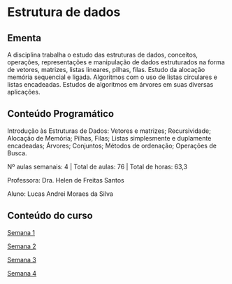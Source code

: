 # Estrutura de dados 
## Ementa
A  disciplina  trabalha  o  estudo  das  estruturas  de  dados,  conceitos,  operações,  representações  e manipulação  de  dados estruturados  na  forma  de  vetores,  matrizes,  listas  lineares,  pilhas,  filas. Estudo da alocação memória sequencial e ligada. Algoritmos com o uso de listas circulares e listas encadeadas. Estudos de algoritmos em árvores em suas diversas aplicações.
## Conteúdo Programático
Introdução  às  Estruturas  de  Dados:  Vetores  e  matrizes;  Recursividade;  Alocação  de  Memória; Pilhas,  Filas;  Listas  simplesmente  e  duplamente  encadeadas;  Árvores;  Conjuntos;  Métodos  de ordenação; Operações de Busca.

Nº aulas semanais: 4 | Total de aulas: 76 | Total de horas: 63,3

Professora: Dra. Helen de Freitas Santos

Aluno: Lucas Andrei Moraes da Silva

## Conteúdo do curso 

 [Semana 1](https://github.com/lucasamsilva/Estrutura-de-Dados/tree/master/Semana%201)

 [Semana 2](https://github.com/lucasamsilva/Estrutura-de-Dados/tree/master/Semana%202)

 [Semana 3](https://github.com/lucasamsilva/Estrutura-de-Dados/tree/master/Semana%203)

 [Semana 4](https://github.com/lucasamsilva/Estrutura-de-Dados/tree/master/Semana%204)


